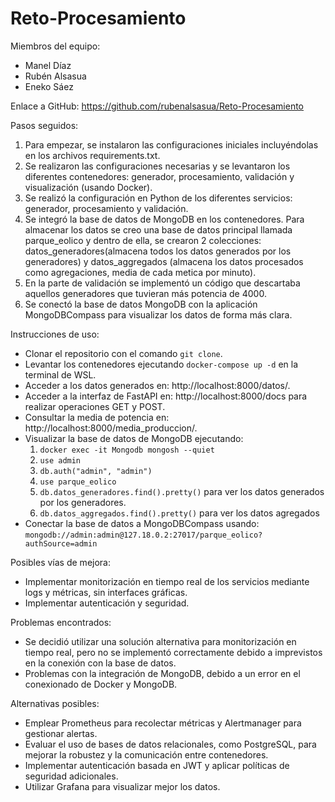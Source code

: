 # Reto-Procesamiento

Miembros del equipo:
- Manel Díaz
- Rubén Alsasua
- Eneko Sáez

Enlace a GitHub: https://github.com/rubenalsasua/Reto-Procesamiento

Pasos seguidos:
1. Para empezar, se instalaron las configuraciones iniciales incluyéndolas en los archivos requirements.txt.
2. Se realizaron las configuraciones necesarias y se levantaron los diferentes contenedores: generador, procesamiento, validación y visualización (usando Docker).
3. Se realizó la configuración en Python de los diferentes servicios: generador, procesamiento y validación.
4. Se integró la base de datos de MongoDB en los contenedores. Para almacenar los datos se creo una base de datos principal llamada parque_eolico y dentro de ella,
   se crearon 2 colecciones: datos_generadores(almacena todos los datos generados por los generadores) y datos_aggregados (almacena los datos procesados como
   agregaciones, media de cada metica por minuto). 
5. En la parte de validación se implementó un código que descartaba aquellos generadores que tuvieran más potencia de 4000.
6. Se conectó la base de datos MongoDB con la aplicación MongoDBCompass para visualizar los datos de forma más clara.

Instrucciones de uso:
- Clonar el repositorio con el comando `git clone`.
- Levantar los contenedores ejecutando `docker-compose up -d` en la terminal de WSL.
- Acceder a los datos generados en: http://localhost:8000/datos/.
- Acceder a la interfaz de FastAPI en: http://localhost:8000/docs para realizar operaciones GET y POST.
- Consultar la media de potencia en: http://localhost:8000/media_produccion/.
- Visualizar la base de datos de MongoDB ejecutando:
  1. `docker exec -it Mongodb mongosh --quiet`
  2. `use admin`
  3. `db.auth("admin", "admin")`
  4. `use parque_eolico`
  5. `db.datos_generadores.find().pretty()` para ver los datos generados por los generadores.
  6. `db.datos_aggregados.find().pretty()` para ver los datos agregados 
- Conectar la base de datos a MongoDBCompass usando:
  `mongodb://admin:admin@127.18.0.2:27017/parque_eolico?authSource=admin`

Posibles vías de mejora:
- Implementar monitorización en tiempo real de los servicios mediante logs y métricas, sin interfaces gráficas.
- Implementar autenticación y seguridad.

Problemas encontrados:
- Se decidió utilizar una solución alternativa para monitorización en tiempo real, pero no se implementó correctamente debido a imprevistos en la conexión con la base de datos.
- Problemas con la integración de MongoDB, debido a un error en el conexionado de Docker y MongoDB.

Alternativas posibles:
- Emplear Prometheus para recolectar métricas y Alertmanager para gestionar alertas.
- Evaluar el uso de bases de datos relacionales, como PostgreSQL, para mejorar la robustez y la comunicación entre contenedores.
- Implementar autenticación basada en JWT y aplicar políticas de seguridad adicionales.
- Utilizar Grafana para visualizar mejor los datos.



